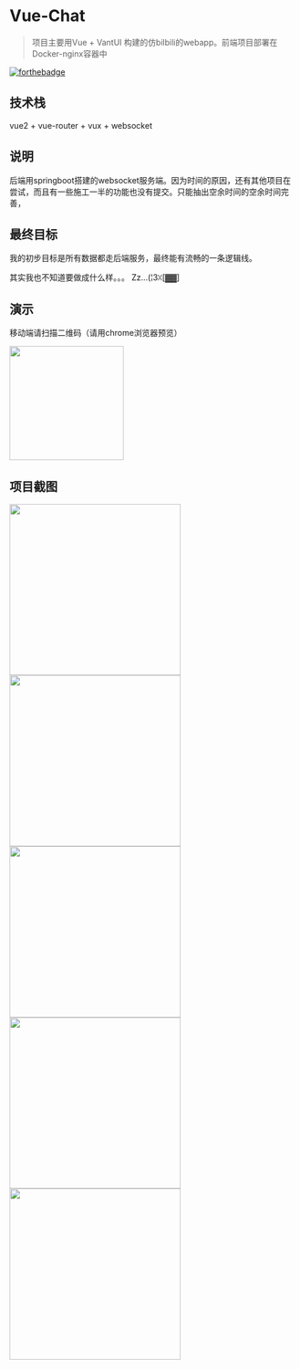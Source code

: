 # Vue-Chat

> 项目主要用Vue + VantUI 构建的仿bilbili的webapp。前端项目部署在Docker-nginx容器中





[![forthebadge](https://forthebadge.com/images/badges/made-with-vue.svg)](https://forthebadge.com)





## 技术栈

vue2 + vue-router + vux + websocket





## 说明

后端用springboot搭建的websocket服务端。因为时间的原因，还有其他项目在尝试，而且有一些施工一半的功能也没有提交。只能抽出空余时间的空余时间完善，





## 最终目标

我的初步目标是所有数据都走后端服务，最终能有流畅的一条逻辑线。

其实我也不知道要做成什么样。。。 Zz...(¦3ꇤ[▓▓] 





## 演示

移动端请扫描二维码（请用chrome浏览器预览）

<img src="https://pic-1253206304.cos.ap-shanghai.myqcloud.com/bilbiliindex.png" width="200px">





## 项目截图



<img src="https://github-1253206304.cos.ap-shanghai.myqcloud.com/chathub1.png" width="300px">


<img src="https://github-1253206304.cos.ap-shanghai.myqcloud.com/chathub2.png" width="300px">



<img src="https://github-1253206304.cos.ap-shanghai.myqcloud.com/chathub3.png" width="300px">

<img src="https://github-1253206304.cos.ap-shanghai.myqcloud.com/chathub4.png" width="300px">

<img src="https://github-1253206304.cos.ap-shanghai.myqcloud.com/chathub5.png" width="300px">



